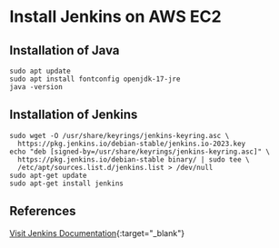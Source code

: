 # Install Jenkins on AWS EC2

## Installation of Java

```
sudo apt update
sudo apt install fontconfig openjdk-17-jre
java -version
```

## Installation of Jenkins

```
sudo wget -O /usr/share/keyrings/jenkins-keyring.asc \
  https://pkg.jenkins.io/debian-stable/jenkins.io-2023.key
echo "deb [signed-by=/usr/share/keyrings/jenkins-keyring.asc]" \
  https://pkg.jenkins.io/debian-stable binary/ | sudo tee \
  /etc/apt/sources.list.d/jenkins.list > /dev/null
sudo apt-get update
sudo apt-get install jenkins
```


## References
[Visit Jenkins Documentation](https://www.jenkins.io/doc/book/installing/linux){:target="_blank"}

